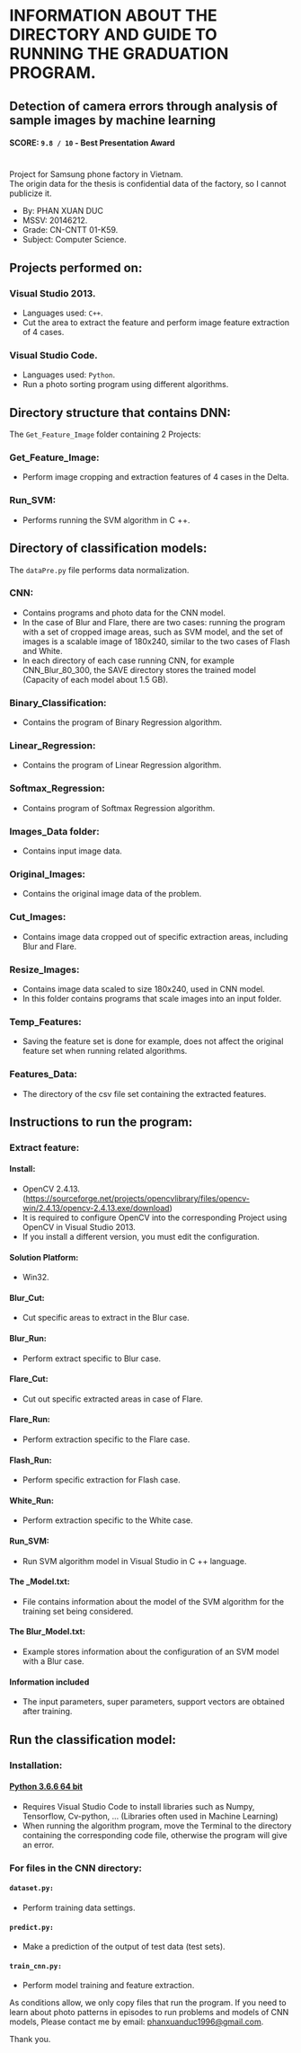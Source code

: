 # INFORMATION ABOUT THE DIRECTORY AND GUIDE TO RUNNING THE GRADUATION PROGRAM.

## Detection of camera errors through analysis of sample images by machine learning
#### SCORE: ``9.8 / 10`` - Best Presentation Award

#

Project for Samsung phone factory in Vietnam.<br />
The origin data for the thesis is confidential data of the factory, so I cannot publicize it.

- By: PHAN XUAN DUC
- MSSV: 20146212.
- Grade: CN-CNTT 01-K59.
- Subject: Computer Science.

## Projects performed on:

### Visual Studio 2013.
- Languages ​​used: ``C++``.
- Cut the area to extract the feature and perform image feature extraction of 4 cases.

### Visual Studio Code.
- Languages ​​used: ``Python``.
- Run a photo sorting program using different algorithms.

## Directory structure that contains DNN:

The ``Get_Feature_Image`` folder containing 2 Projects:
### Get_Feature_Image:
- Perform image cropping and extraction features of 4 cases in the Delta.
### Run_SVM:
- Performs running the SVM algorithm in C ++.

## Directory of classification models:
The ``dataPre.py`` file performs data normalization.

### CNN:
- Contains programs and photo data for the CNN model.
- In the case of Blur and Flare, there are two cases: running the program with a set of cropped image areas, such as SVM model, and the set of images is a scalable image of 180x240, similar to the two cases of Flash and White.
- In each directory of each case running CNN, for example CNN_Blur_80_300, the SAVE directory stores the trained model (Capacity of each model about 1.5 GB).

### Binary_Classification:
- Contains the program of Binary Regression algorithm.

### Linear_Regression:
- Contains the program of Linear Regression algorithm.

### Softmax_Regression:
- Contains program of Softmax Regression algorithm.

### Images_Data folder:
- Contains input image data.

### Original_Images:
- Contains the original image data of the problem.

### Cut_Images:
- Contains image data cropped out of specific extraction areas, including Blur and Flare.

### Resize_Images:
- Contains image data scaled to size 180x240, used in CNN model.
- In this folder contains programs that scale images into an input folder.

### Temp_Features:
- Saving the feature set is done for example, does not affect the original feature set when running related algorithms.

### Features_Data:
- The directory of the csv file set containing the extracted features.


## Instructions to run the program:

### Extract feature:
#### Install:
- OpenCV 2.4.13. (https://sourceforge.net/projects/opencvlibrary/files/opencv-win/2.4.13/opencv-2.4.13.exe/download)
- It is required to configure OpenCV into the corresponding Project using OpenCV in Visual Studio 2013.
- If you install a different version, you must edit the configuration.

#### Solution Platform:
- Win32.

#### Blur_Cut:
- Cut specific areas to extract in the Blur case.

#### Blur_Run:
- Perform extract specific to Blur case.

#### Flare_Cut:
- Cut out specific extracted areas in case of Flare.

#### Flare_Run:
- Perform extraction specific to the Flare case.

#### Flash_Run:
- Perform specific extraction for Flash case.

#### White_Run:
- Perform extraction specific to the White case.

#### Run_SVM:
- Run SVM algorithm model in Visual Studio in C ++ language.

#### The _Model.txt:
- File contains information about the model of the SVM algorithm for the training set being considered.

#### The Blur_Model.txt:
- Example stores information about the configuration of an SVM model with a Blur case. 

#### Information included
- The input parameters, super parameters, support vectors are obtained after training.


## Run the classification model:

### Installation:

#### [Python 3.6.6 64 bit](https://www.python.org/ftp/python/3.6.6/python-3.6.6-amd64.exe)
- Requires Visual Studio Code to install libraries such as Numpy, Tensorflow, Cv-python, ... (Libraries often used in Machine Learning)
- When running the algorithm program, move the Terminal to the directory containing the corresponding code file, otherwise the program will give an error.

### For files in the CNN directory:

#### ``dataset.py:``
- Perform training data settings.

#### ``predict.py:``
- Make a prediction of the output of test data (test sets).
#### ``train_cnn.py:``
- Perform model training and feature extraction.

As conditions allow, we only copy files that run the program.
If you need to learn about photo patterns in episodes to run problems and models of CNN models,
Please contact me by email: phanxuanduc1996@gmail.com.

Thank you.